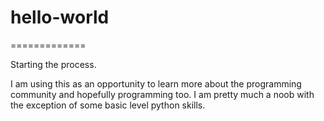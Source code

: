 # hello-world
=============


Starting the process.

I am using this as an opportunity to learn more about the programming community and hopefully programming too. I am pretty much a noob with the exception of some basic level python skills.
